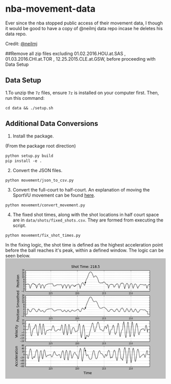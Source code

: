 # nba-movement-data

Ever since the nba stopped public access of their movement data, I though it would be good to have a copy of @neilmj data repo incase he deletes his data repo.

Credit: [@neilmj](https://github.com/neilmj/BasketballData)

##Remove all zip files excluding 01.02.2016.HOU.at.SAS , 01.03.2016.CHI.at.TOR , 12.25.2015.CLE.at.GSW, before proceeding with Data Setup

## Data Setup

1.To unzip the `7z` files, ensure `7z` is installed on your computer first.
Then, run this command:

```shell
cd data && ./setup.sh
```

## Additional Data Conversions

1. Install the package.

(From the package root direction)

```shell
python setup.py build
pip install -e .
```

2. Convert the JSON files.

```shell
python movement/json_to_csv.py
```

3. Convert the full-court to half-court. An explanation of moving the SportVU movement can be found [here](https://github.com/sealneaward/movement-quadrants).

```shell
python movement/convert_movement.py
```

4. The fixed shot times, along with the shot locations in half court space are in `data/shots/fixed_shots.csv`. They are formed from executing the script.

```shell
python movement/fix_shot_times.py
```

In the fixing logic, the shot time is defined as the highest acceleration point before the ball reaches it's peak, within a defined window.
The logic can be seen below.
![plot](movement/plot.png)
